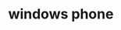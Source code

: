 ---
title: windows phone
layout: collection
permalink: /windows-phone/
collection: windows-phone
entries_layout: grid
sort_by: date
sort_order: forward
---